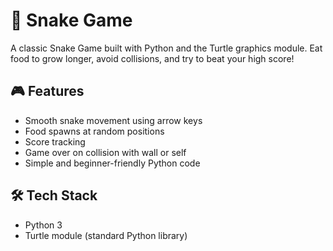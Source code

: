 # 🐍 Snake Game

A classic Snake Game built with Python and the Turtle graphics module. Eat food to grow longer, avoid collisions, and try to beat your high score!

## 🎮 Features

- Smooth snake movement using arrow keys
- Food spawns at random positions
- Score tracking
- Game over on collision with wall or self
- Simple and beginner-friendly Python code

## 🛠️ Tech Stack

- Python 3
- Turtle module (standard Python library)

